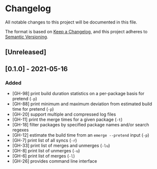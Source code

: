 # Changelog

All notable changes to this project will be documented in this file.

The format is based on [Keep a Changelog](https://keepachangelog.com/en/1.0.0/), and this project adheres
to [Semantic Versioning](https://semver.org/spec/v2.0.0.html).

## [Unreleased]

## [0.1.0] - 2021-05-16

### Added

- [GH-98] print build duration statistics on a per-package basis for pretend (`-p`)
- [GH-88] print minimum and maximum deviation from estimated build time for pretend (`-p`)
- [GH-20] support multiple and compressed log files
- [GH-11] print the merge times for a given package (`-t`)
- [GH-18] filter packages by specified package names and/or search regexes
- [GH-12] estimate the build time from an `emerge --pretend` input (`-p`)
- [GH-7] print list of all syncs (`-r`)
- [GH-33] print list of merges and unmerges (`-lu`)
- [GH-8] print list of unmerges (`-u`)
- [GH-6] print list of merges (`-l`)
- [GH-26] provides command line interface